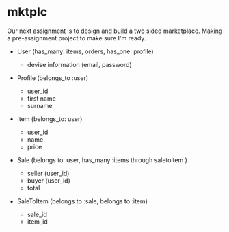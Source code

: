 # mktplc

Our next assignment is to design and build a two sided marketplace.
Making a pre-assignment project to make sure I'm ready. 

- User (has_many: items, orders, has_one: profile)
  - devise information (email, password)

- Profile (belongs_to :user)
  - user_id
  - first name
  - surname

- Item (belongs_to: user)
  - user_id
  - name
  - price

- Sale (belongs to: user, has_many :items through saletoitem )
  - seller (user_id)
  - buyer (user_id)
  - total

- SaleToItem (belongs to :sale, belongs to :item)
  - sale_id
  - item_id  

